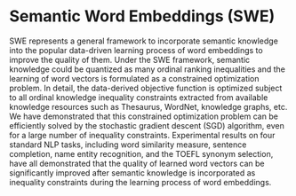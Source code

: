 # Semantic Word Embeddings (SWE)

SWE represents a general framework to incorporate semantic knowledge into the popular data-driven learning process of word embeddings to improve the quality of them. Under the SWE framework, semantic knowledge could be quantized as many ordinal ranking inequalities and the learning of word vectors is formulated as a constrained optimization problem. In detail, the data-derived objective function is optimized subject to all ordinal knowledge inequality constraints extracted from available knowledge resources such as Thesaurus, WordNet, knowledge graphs, etc. We have demonstrated that this constrained optimization problem can be efficiently solved by the stochastic gradient descent (SGD) algorithm, even for a large number of inequality constraints. Experimental results on four standard NLP tasks, including word similarity measure, sentence completion, name entity recognition, and the TOEFL synonym selection, have all demonstrated that the quality of learned word vectors can be significantly improved after semantic knowledge is incorporated as inequality constraints during the learning process of word embeddings.

